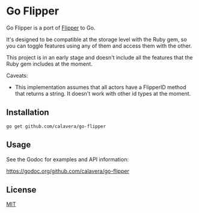 # Go Flipper

Go Flipper is a port of [Flipper](https://github.com/jnunemaker/flipper) to Go.

It's designed to be compatible at the storage level with the Ruby gem, so you can toggle features using any of them and access them with the other.

This project is in an early stage and doesn't include all the features that the Ruby gem includes at the moment.

Caveats:

- This implementation assumes that all actors have a FlipperID method that returns a string. It doesn't work with other id types at the moment.

## Installation

```
go get github.com/calavera/go-flipper
```

## Usage

See the Godoc for examples and API information:

https://godoc.org/github.com/calavera/go-flipper

## License

[MIT](LICENSE)
